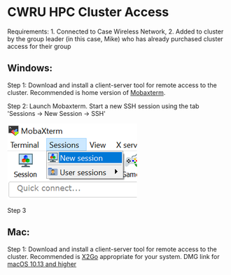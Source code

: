 # CWRU HPC Cluster Access

Requirements: 1. Connected to Case Wireless Network, 2. Added to cluster by the group leader (in this case, Mike) who has already purchased cluster access for their group

## Windows:

Step 1: Download and install a client-server tool for remote access to the cluster. Recommended is home version of [Mobaxterm](https://mobaxterm.mobatek.net/download.html).

Step 2: Launch Mobaxterm. Start a new SSH session using the tab 'Sessions -> New Session -> SSH'

![windowsstep2.png](https://github.com/gundeep15/tech_support/blob/master/windowsstep2.png)

Step 3
  
## Mac:  
Step 1: Download and install a client-server tool for remote access to the cluster. Recommended is [X2Go](https://wiki.x2go.org/doku.php) appropriate for your system. DMG link for [macOS 10.13 and higher](https://code.x2go.org/releases/X2GoClient_latest_macosx_10_13.dmg) 
